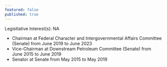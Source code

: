 ```yaml
---
featured: false
published: true
---
```

Legistlative Interest(s): NA

* Chairman at Federal Character and Intergovernmental Affairs Committee (Senate) from June 2019 to June 2023
* Vice-Chairman at Downstream Petroleum Committee (Senate) from June 2015 to June 2019
* Senator at Senate from May 2015 to May 2019

